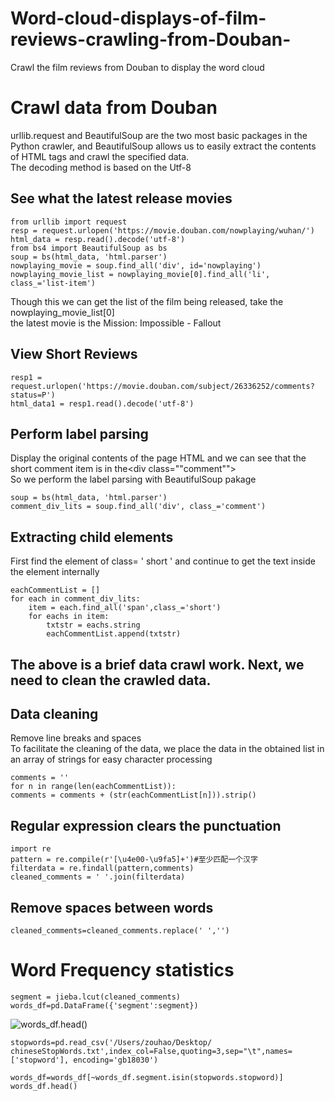 # Word-cloud-displays-of-film-reviews-crawling-from-Douban-
Crawl the film reviews from Douban to display the word cloud
# Crawl data from Douban
urllib.request and BeautifulSoup are the two most basic packages in the Python crawler, and BeautifulSoup allows us to easily extract the contents of HTML tags and crawl the specified data.<br>
The decoding method is based on the Utf-8<br>

## See what the latest release movies
```
from urllib import request
resp = request.urlopen('https://movie.douban.com/nowplaying/wuhan/')                   
html_data = resp.read().decode('utf-8')
from bs4 import BeautifulSoup as bs
soup = bs(html_data, 'html.parser')    
nowplaying_movie = soup.find_all('div', id='nowplaying')
nowplaying_movie_list = nowplaying_movie[0].find_all('li', class_='list-item')
```
Though this we can get the list of the film being released, take the nowplaying_movie_list[0]<br>
the latest movie is the Mission: Impossible - Fallout<br>

## View Short Reviews
```
resp1 = request.urlopen('https://movie.douban.com/subject/26336252/comments?status=P')
html_data1 = resp1.read().decode('utf-8')
```
## Perform label parsing
Display the original contents of the page HTML and we can see that the short comment item is in the<div class=""comment""><br>
So we perform the label parsing with BeautifulSoup pakage
```
soup = bs(html_data, 'html.parser') 
comment_div_lits = soup.find_all('div', class_='comment')
```
## Extracting child elements
First find <span>the element of class= ' short ' and continue to get the text inside the element internally
```
eachCommentList = []
for each in comment_div_lits:
    item = each.find_all('span',class_='short')
    for eachs in item:
        txtstr = eachs.string
        eachCommentList.append(txtstr)
```
## The above is a brief data crawl work. Next, we need to clean the crawled data.
## Data cleaning
Remove line breaks and spaces<br>
To facilitate the cleaning of the data, we place the data in the obtained list in an array of strings for easy character processing
```
comments = ''
for n in range(len(eachCommentList)):
comments = comments + (str(eachCommentList[n])).strip()
```
## Regular expression clears the punctuation
```
import re
pattern = re.compile(r'[\u4e00-\u9fa5]+')#至少匹配一个汉字
filterdata = re.findall(pattern,comments)
cleaned_comments = ' '.join(filterdata)
```
## Remove spaces between words
```
cleaned_comments=cleaned_comments.replace(' ','')
```
# Word Frequency statistics
```
segment = jieba.lcut(cleaned_comments)
words_df=pd.DataFrame({'segment':segment})
```
![words_df.head()](https://github.com/zouhao0418/Word-cloud-displays-of-film-reviews-crawling-from-Douban-/blob/master/words_df.head().png)
```
stopwords=pd.read_csv('/Users/zouhao/Desktop/
chineseStopWords.txt',index_col=False,quoting=3,sep="\t",names=['stopword'], encoding='gb18030') 

words_df=words_df[~words_df.segment.isin(stopwords.stopword)]
words_df.head()
```
